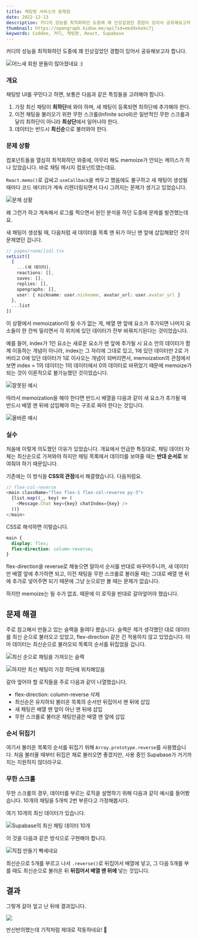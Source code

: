 ```yaml
---
title: 채팅방 서비스의 문제점
date: 2022-12-13
description: 커디의 성능을 최적화하던 도중에 꽤 인상깊었던 경험이 있어서 공유해보고자 합니다. 채팅방 UI를 꾸민다고 하면, 보통은 다음과 같은 특징들을 고려해야 합니다.
thumbnail: https://opengraph.kidow.me/api?id=eed4xkekc7j
keywords: Coddee, 커디, 채팅방, React, Supabase
---
```


커디의 성능을 최적화하던 도중에 꽤 인상깊었던 경험이 있어서 공유해보고자 합니다.

![어느새 회원 분들이 많아졌네요 :)](/coddee.png)

### 개요

채팅방 UI를 꾸민다고 하면, 보통은 다음과 같은 특징들을 고려해야 합니다.

1. 가장 최신 채팅이 **최하단**에 와야 하며, 새 채팅이 등록되면 최하단에 추가해야 한다.
2. 이전 채팅을 불러오기 위한 무한 스크롤(Infinite scroll)은 일반적인 무한 스크롤과 달리 최하단이 아니라 **최상단**에서 일어나야 한다.
3. 데이터는 반드시 **최신순**으로 불러와야 한다.

### 문제 상황

컴포넌트들을 열심히 최적화하던 와중에, 아무리 해도 memoize가 안되는 케이스가 하나 있었습니다. 바로 채팅 메시지 컴포넌트였는데요.

`React.memo()`로 감싸고 `useCallback`을 씌우고 했음에도 불구하고 새 채팅이 생성될 때마다 코드 에디터가 계속 리렌더링되면서 다시 그려지는 문제가 생기고 있었습니다.

![문제 상황](problem.gif)

왜 그런가 하고 계속해서 로그를 찍으면서 원인 분석을 하던 도중에 문제를 발견했는데요.

새 채팅이 생성될 때, 다음처럼 새 데이터를 목록 맨 뒤가 아닌 맨 앞에 삽입해왔던 것이 문제였던 겁니다.

```typescript
// pages/room/[id].tsx
setList([
  {
    ...(새 데이터),
    reactions: [],
    saves: [],
    replies: [],
    opengraphs: [],
    user: { nickname: user.nickname, avatar_url: user.avatar_url }
  },
  ...list
])
```

이 상황에서 memoization이 될 수가 없는 게, 배열 맨 앞에 요소가 추가되면 나머지 요소들이 한 칸씩 밀리면서 각 위치에 있던 데이터가 전부 바꿔치기된다는 것이었습니다.

예를 들어, index가 1인 요소는 새로운 요소가 맨 앞에 추가될 시 요소 안의 데이터가 함께 이동하는 개념이 아니라,
index는 그 자리에 그대로 있고, 1에 있던 데이터만 2로 가버리고 0에 있던 데이터가 1로 이사오는 개념이 되버리면서,
memoization의 관점에서 보면 index = 1의 데이터는 1의 데이터에서 0의 데이터로 바뀌었기 때문에 memoize가 되는 것이 이론적으로 불가능했던 것이었습니다.

![잘못된 예시](array-wrong.png)

따라서 memoization을 해야 한다면 반드시 배열을 다음과 같이 새 요소가 추가될 때 반드시 배열 맨 뒤에 삽입해야 하는 구조로 짜야 한다는 것입니다.

![올바른 예시](array-correct.png)

### 실수

처음에 이렇게 의도했던 이유가 있었습니다. 개요에서 언급한 특징대로, 채팅 데이터 자체는 최신순으로 가져와야 하지만 채팅 목록에서 데이터를 보여줄 때는 **반대 순서로** 보여줘야 하기 때문입니다.

기존에는 이 방식을 **CSS의 관점**에서 해결했습니다. 다음처럼요.

```typescript
// flex-col-reverse
<main className="flex flex-1 flex-col-reverse py-3">
  {list.map((_, key) => (
    <Message.Chat key={key} chatIndex={key} />
  ))}
</main>
```

CSS로 해석하면 이렇습니다.

```css
main {
  display: flex;
  flex-direction: column-reverse;
}
```

flex-direction을 reverse로 해놓으면 알아서 순서를 반대로 바꾸어주니까, 새 데이터만 배열 앞에 추가하면 되고, 이전 채팅을 무한 스크롤로 불러올 때는 그대로 배열 맨 뒤에 추가로 넣어주면 되기 때문에 그냥 눈으로만 볼 때는 문제가 없습니다.

하지만 memoize는 될 수가 없죠. 때문에 이 로직을 반대로 갈아엎어야 했습니다.

## 문제 해결

주로 참고해서 만들고 있는 슬랙을 들여다 봤습니다. 슬랙은 제가 생각했던 대로 데이터를 최신 순으로 불러오고 있었고, flex-direction 같은 건 적용하지 않고 있었습니다. 아마 데이터는 최신순으로 불러오되 목록의 순서를 뒤집었을 겁니다.

![최신 순으로 채팅을 가져오는 슬랙](slack-network.png)

![하지만 최신 채팅이 가장 하단에 위치해있음](slack-message.png)

갈아 엎어야 할 로직들을 주로 다음과 같이 나열했습니다.

- flex-direction: column-reverse 삭제
- 최신순은 유지하되 불러온 목록의 순서만 뒤집어서 맨 뒤에 삽입
- 새 채팅은 배열 맨 앞이 아닌 맨 뒤에 삽입
- 무한 스크롤로 불러온 채팅만큼은 배열 맨 앞에 삽입

### 순서 뒤집기

여기서 불러온 목록의 순서를 뒤집기 위해 `Array.prototype.reverse`를 사용했습니다. 처음 불러올 때부터 뒤집은 채로 불러오면 좋겠지만, 사용 중인 Supabase가 거기까지는 지원하지 않더라구요.

### 무한 스크롤

무한 스크롤의 경우, 데이터를 부르는 로직을 설명하기 위해 다음과 같이 예시를 들어봤습니다. 10개의 채팅을 5개씩 2번 부른다고 가정해봅시다.

여기 10개의 최신 데이터가 있습니다.

![Supabase의 최신 채팅 데이터 10개](data.png)

이 것을 다음과 같은 방식으로 구현해야 합니다.

![직접 만들기 빡세네요](reverse.png)

최신순으로 5개를 부르고 나서 `.reverse()`로 뒤집어서 배열에 넣고, 그 다음 5개를 부를 때도 최신순으로 불러온 뒤 **뒤집어서 배열 맨 뒤에** 넣는 것입니다.

## 결과

그렇게 갈아 엎고 난 뒤에 결과입니다.

![](complete.gif)

반신반의했는데 기적처럼 제대로 작동하네요! 🎉
